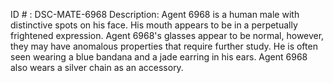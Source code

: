 ID # : DSC-MATE-6968
Description: Agent 6968 is a human male with distinctive spots on his face. His mouth appears to be in a perpetually frightened expression. Agent 6968's glasses appear to be normal, however, they may have anomalous properties that require further study. He is often seen wearing a blue bandana and a jade earring in his ears. Agent 6968 also wears a silver chain as an accessory.